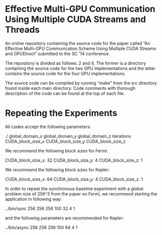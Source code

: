 Effective Multi-GPU Communication Using Multiple CUDA Streams and Threads
===================================================================================
An online repository containing the source code for the paper called “An Effective Multi-GPU Communication Scheme Using Multiple CUDA Streams and GPUDirect” submitted to the SC '14 conference. 

The repository is divided as follows: 2 and 4. The former is a directory containing the source code for the two GPU implementations and the latter contains the source code for the four GPU implementations.

The source code can be compiled by running “make” from the src directory found inside each main directory. Code comments with thorough description of the code can be found at the top of each file.

Repeating the Experiments
=========================
All codes accept the following parameters:

./<app> global_domain_x global_domain_y global_domain_z iterations CUDA_block_size_x CUDA_block_size_y CUDA_block_size_z

We recommend the following block sizes for Fermi:

CUDA_block_size_x: 32
CUDA_block_size_y: 4
CUDA_block_size_z: 1 

We recommend the following block sizes for Kepler:

CUDA_block_size_x: 64
CUDA_block_size_y: 4
CUDA_block_size_z: 1 

In order to repeat the synchronous baseline experiment with a global problem size of 256^3 from the paper on Fermi, we recommend starting the application in following way:

../bin/sync 256 256 256 100 32 4 1

and the following parameters are recommended for Kepler:

../bin/async 256 256 256 100 64 4 1
